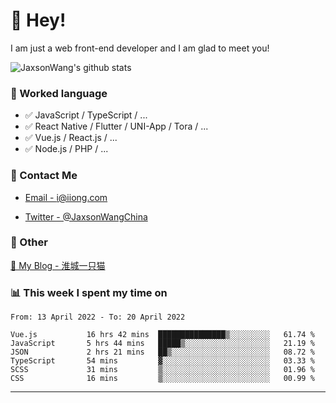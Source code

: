 # 👋 Hey!

I am just a web front-end developer and I am glad to meet you!

![JaxsonWang's github stats](https://github-readme-stats.vercel.app/api?username=JaxsonWang&&show_icons=true&&title_color=1abc9c&&icon_color=1abc9c)


### 📝 Worked language

- ✅ JavaScript / TypeScript / ...
- ✅ React Native / Flutter / UNI-App / Tora / ...
- ✅ Vue.js / React.js / ...
- ✅ Node.js / PHP / ...

### 📮 Contact Me

- [Email - i@iiong.com](mailto:i@iiong.com)

- [Twitter - @JaxsonWangChina](https://twitter.com/JaxsonWangChina)

### 🤪 Other

[📌 My Blog - 淮城一只猫](https://iiong.com)

### 📊 This week I spent my time on

<!--START_SECTION:waka-->

```text
From: 13 April 2022 - To: 20 April 2022

Vue.js           16 hrs 42 mins  ███████████████▒░░░░░░░░░   61.74 %
JavaScript       5 hrs 44 mins   █████▒░░░░░░░░░░░░░░░░░░░   21.19 %
JSON             2 hrs 21 mins   ██▒░░░░░░░░░░░░░░░░░░░░░░   08.72 %
TypeScript       54 mins         ▓░░░░░░░░░░░░░░░░░░░░░░░░   03.33 %
SCSS             31 mins         ▒░░░░░░░░░░░░░░░░░░░░░░░░   01.96 %
CSS              16 mins         ▒░░░░░░░░░░░░░░░░░░░░░░░░   00.99 %
```

<!--END_SECTION:waka-->

---
